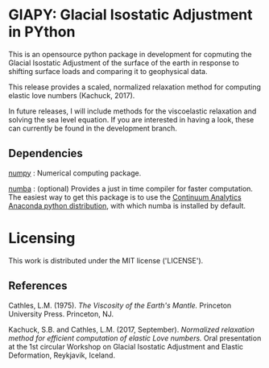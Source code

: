 # GIAPY: Glacial Isostatic Adjustment in PYthon

This is an opensource python package in development for copmuting
the Glacial Isostatic Adjustment of the surface of the earth in response to
shifting surface loads and comparing it to geophysical data. 

This release provides a scaled, normalized relaxation method for computing elastic love numbers (Kachuck, 2017).

In future releases, I will include methods for the viscoelastic relaxation and solving the sea level equation. If you are interested in having a look, these can currently be found in the development branch.

## Dependencies
[numpy](http://www.numpy.org) : Numerical computing package.

[numba](https://numba.pydata.org) : (optional) Provides a just in time compiler for faster computation. The easiest way to get this package is to use the [Continuum Analytics Anaconda python distribution](http://www.anaconda.com), with which numba is installed by default.

# Licensing
This work is distributed under the MIT license ('LICENSE').

## References
Cathles, L.M. (1975). *The Viscosity of the Earth's Mantle.* Princeton University Press. Princeton, NJ. 

Kachuck, S.B. and Cathles, L.M. (2017, September). *Normalized relaxation method for efficient computation of elastic Love numbers.* Oral presentation at the 1st circular Workshop on Glacial Isostatic Adjustment and Elastic Deformation, Reykjavik, Iceland.
